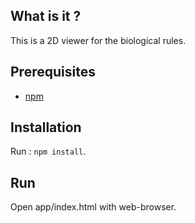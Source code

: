 ## What is it ?

This is a 2D viewer for the biological rules.

## Prerequisites

* [npm](https://www.npmjs.com/)

## Installation

Run : `npm install`.

## Run

Open app/index.html with web-browser.
